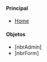 #### Principal
 - [Home](/index.md)

#### Objetos
 - [nbrAdmin]
 - ]nbrForm]

<!--suporte do Tihh Gonçalves (início)-->
<script type="text/javascript">
var Tawk_API=Tawk_API||{}, Tawk_LoadStart=new Date();
(function(){
var s1=document.createElement("script"),s0=document.getElementsByTagName("script")[0];
s1.async=true;
s1.src='https://embed.tawk.to/5980ec914471ce54db652173/default';
s1.charset='UTF-8';
s1.setAttribute('crossorigin','*');
s0.parentNode.insertBefore(s1,s0);
})();
</script>
<!--suporte do Tihh Gonçalves (fim)-->